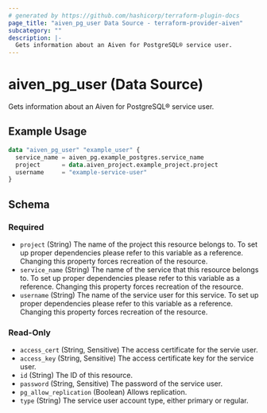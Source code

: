 ```yaml
---
# generated by https://github.com/hashicorp/terraform-plugin-docs
page_title: "aiven_pg_user Data Source - terraform-provider-aiven"
subcategory: ""
description: |-
  Gets information about an Aiven for PostgreSQL® service user.
---
```


# aiven_pg_user (Data Source)

Gets information about an Aiven for PostgreSQL® service user.

## Example Usage

```terraform
data "aiven_pg_user" "example_user" {
  service_name = aiven_pg.example_postgres.service_name
  project      = data.aiven_project.example_project.project
  username     = "example-service-user"
}
```

<!-- schema generated by tfplugindocs -->
## Schema

### Required

- `project` (String) The name of the project this resource belongs to. To set up proper dependencies please refer to this variable as a reference. Changing this property forces recreation of the resource.
- `service_name` (String) The name of the service that this resource belongs to. To set up proper dependencies please refer to this variable as a reference. Changing this property forces recreation of the resource.
- `username` (String) The name of the service user for this service. To set up proper dependencies please refer to this variable as a reference. Changing this property forces recreation of the resource.

### Read-Only

- `access_cert` (String, Sensitive) The access certificate for the servie user.
- `access_key` (String, Sensitive) The access certificate key for the service user.
- `id` (String) The ID of this resource.
- `password` (String, Sensitive) The password of the service user.
- `pg_allow_replication` (Boolean) Allows replication.
- `type` (String) The service user account type, either primary or regular.
